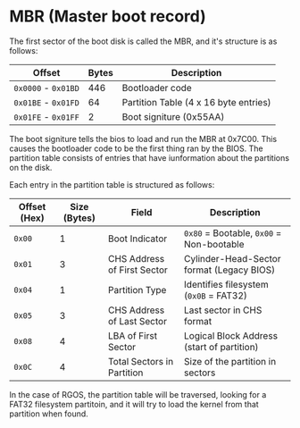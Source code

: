 # MBR (Master boot record)

The first sector of the boot disk is called the MBR, and it's structure is as follows:

| Offset          | Bytes | Description                           |
| --------------- | ----- | ------------------------------------- |
| `0x0000` - `0x01BD` | 446   | Bootloader code                       |
| `0x01BE` - `0x01FD` | 64    | Partition Table (4 x 16 byte entries) |
| `0x01FE` - `0x01FF` | 2     | Boot signiture (0x55AA)               |

The boot signiture tells the bios to load and run the MBR at 0x7C00. This causes the bootloader code to be the first thing ran by the BIOS. The partition table consists of entries that have iunformation about the partitions on the disk. 

Each entry in the partition table is structured as follows:

| **Offset (Hex)** | **Size (Bytes)** | **Field** | **Description** |
|-----------------|----------------|----------|----------------|
| `0x00` | 1 | Boot Indicator | `0x80` = Bootable, `0x00` = Non-bootable |
| `0x01` | 3 | CHS Address of First Sector | Cylinder-Head-Sector format (Legacy BIOS) 
| `0x04` | 1 | Partition Type | Identifies filesystem (`0x0B` = FAT32) |
| `0x05` | 3 | CHS Address of Last Sector | Last sector in CHS format |
| `0x08` | 4 | LBA of First Sector | Logical Block Address (start of partition) |
| `0x0C` | 4 | Total Sectors in Partition | Size of the partition in sectors |

In the case of RGOS, the partition table will be traversed, looking for a FAT32 filesystem partitoin, and it will try to load the kernel from that partition when found.
